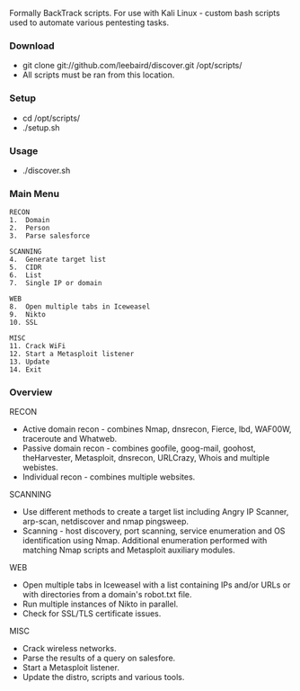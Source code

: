 Formally BackTrack scripts. For use with Kali Linux - custom bash scripts used to automate various pentesting tasks.

### Download
* git clone git://github.com/leebaird/discover.git /opt/scripts/
* All scripts must be ran from this location.


### Setup
* cd /opt/scripts/
* ./setup.sh


### Usage 
* ./discover.sh


### Main Menu
```
RECON
1.  Domain
2.  Person
3.  Parse salesforce

SCANNING
4.  Generate target list
5.  CIDR
6.  List
7.  Single IP or domain

WEB
8.  Open multiple tabs in Iceweasel
9.  Nikto
10. SSL

MISC
11. Crack WiFi
12. Start a Metasploit listener
13. Update
14. Exit
```

### Overview
RECON
* Active domain recon - combines Nmap, dnsrecon, Fierce, lbd, WAF00W, traceroute and Whatweb.
* Passive domain recon - combines goofile, goog-mail, goohost, theHarvester, Metasploit, dnsrecon, URLCrazy, Whois and multiple webistes.
* Individual recon - combines multiple websites.

SCANNING
* Use different methods to create a target list including Angry IP Scanner, arp-scan, netdiscover and nmap pingsweep.
* Scanning - host discovery, port scanning, service enumeration and OS identification using Nmap. Additional enumeration performed with matching Nmap scripts and Metasploit auxiliary modules.


WEB
* Open multiple tabs in Iceweasel with a list containing IPs and/or URLs or with directories from a domain's robot.txt file.
* Run multiple instances of Nikto in parallel.
* Check for SSL/TLS certificate issues.


MISC
* Crack wireless networks.
* Parse the results of a query on salesfore.
* Start a Metasploit listener.
* Update the distro, scripts and various tools.
